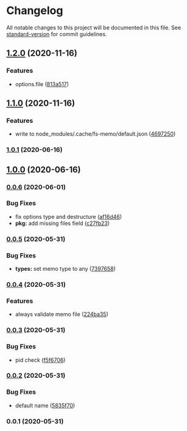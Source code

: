 # Changelog

All notable changes to this project will be documented in this file. See [standard-version](https://github.com/conventional-changelog/standard-version) for commit guidelines.

## [1.2.0](https://github.com/nuxt-contrib/fs-memo/compare/v1.1.0...v1.2.0) (2020-11-16)


### Features

* options.file ([813a517](https://github.com/nuxt-contrib/fs-memo/commit/813a517fa0f32b111b4d1e8453f1065a4ea23f2b))

## [1.1.0](https://github.com/nuxt-contrib/fs-memo/compare/v1.0.1...v1.1.0) (2020-11-16)


### Features

* write to node_modules/.cache/fs-memo/default.json ([4697250](https://github.com/nuxt-contrib/fs-memo/commit/46972506d0a655c1f2e96c3998fc8bc477abea27))

### [1.0.1](https://github.com/nuxt-contrib/fs-memo/compare/v1.0.0...v1.0.1) (2020-06-16)

## [1.0.0](https://github.com/nuxt-contrib/fs-memo/compare/v0.0.6...v1.0.0) (2020-06-16)

### [0.0.6](https://github.com/nuxt-contrib/fs-memo/compare/v0.0.5...v0.0.6) (2020-06-01)


### Bug Fixes

* fix options type and destructure ([af16d46](https://github.com/nuxt-contrib/fs-memo/commit/af16d460a15b24027e9ab07a4fe14da2dfca74ef))
* **pkg:** add missing files field ([c27fb23](https://github.com/nuxt-contrib/fs-memo/commit/c27fb2398f0b086b047e09211abf9a970e058312))

### [0.0.5](https://github.com/nuxt-contrib/fs-memo/compare/v0.0.4...v0.0.5) (2020-05-31)


### Bug Fixes

* **types:** set memo type to any ([7397658](https://github.com/nuxt-contrib/fs-memo/commit/7397658e1a9a24c0c58e26b766e02af1062f792f))

### [0.0.4](https://github.com/nuxt-contrib/fs-memo/compare/v0.0.3...v0.0.4) (2020-05-31)


### Features

* always validate memo file ([224ba35](https://github.com/nuxt-contrib/fs-memo/commit/224ba3559f60ae8d7ed1d249d7c7a6326519b663))

### [0.0.3](https://github.com/nuxt-contrib/fs-memo/compare/v0.0.2...v0.0.3) (2020-05-31)


### Bug Fixes

* pid check ([f5f6706](https://github.com/nuxt-contrib/fs-memo/commit/f5f67068c8dc731c2c39b42bb6b8cb0dc18cf286))

### [0.0.2](https://github.com/nuxt-contrib/fs-memo/compare/v0.0.1...v0.0.2) (2020-05-31)


### Bug Fixes

* default name ([5835f70](https://github.com/nuxt-contrib/fs-memo/commit/5835f70e6ad018f2d856725cad1bb149dc74a502))

### 0.0.1 (2020-05-31)
